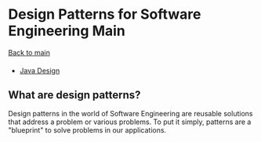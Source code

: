 # Design Patterns for Software Engineering Main
[Back to main](https://github.com/TreyBMorris/notes)
#### 
- [Java Design](/design/java-design.md)


## What are design patterns?
Design patterns in the world of Software Engineering are reusable solutions that address a problem or various problems. To put it simply, patterns are a "blueprint" to solve problems in our applications.

